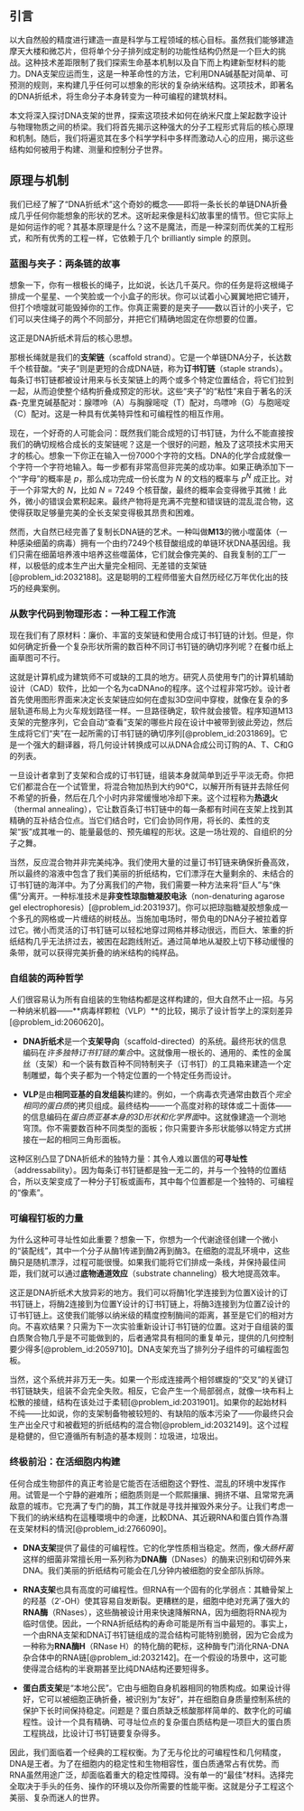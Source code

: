 ## 引言
以大自然般的精度进行建造一直是科学与工程领域的核心目标。虽然我们能够建造摩天大楼和微芯片，但将单个分子排列成定制的功能性结构仍然是一个巨大的挑战。这种技术差距限制了我们探索生命基本机制以及自下而上构建新型材料的能力。DNA支架应运而生，这是一种革命性的方法，它利用DNA碱基配对简单、可预测的规则，来构建几乎任何可以想象的形状的复杂纳米结构。这项技术，即著名的DNA折纸术，将生命分子本身转变为一种可编程的建筑材料。

本文将深入探讨DNA支架的世界，探索这项技术如何在纳米尺度上架起数字设计与物理物质之间的桥梁。我们将首先揭示这种强大的分子工程形式背后的核心原理和机制。随后，我们将遍览其在多个科学学科中多样而激动人心的应用，揭示这些结构如何被用于构建、测量和控制分子世界。

## 原理与机制

我们已经了解了“DNA折纸术”这个奇妙的概念——即将一条长长的单链DNA折叠成几乎任何你能想象的形状的艺术。这听起来像是科幻故事里的情节。但它实际上是如何运作的呢？其基本原理是什么？这不是魔法，而是一种深刻而优美的工程形式，和所有优秀的工程一样，它依赖于几个 brilliantly simple 的原则。

### 蓝图与夹子：两条链的故事

想象一下，你有一根极长的绳子，比如说，长达几千英尺。你的任务是将这根绳子排成一个星星、一个笑脸或一个小盒子的形状。你可以试着小心翼翼地把它铺开，但打个喷嚏就可能毁掉你的工作。你真正需要的是夹子——数以百计的小夹子，它们可以夹住绳子的两个不同部分，并把它们精确地固定在你想要的位置。

这正是DNA折纸术背后的核心思想。

那根长绳就是我们的**支架链**（scaffold strand）。它是一个单链DNA分子，长达数千个核苷酸。“夹子”则是更短的合成DNA链，称为**订书钉链**（staple strands）。每条订书钉链都被设计用来与长支架链上的两个或多个特定位置结合，将它们拉到一起，从而迫使整个结构折叠成预定的形状。这些“夹子”的“粘性”来自于著名的沃森-克里克碱基配对：腺嘌呤（A）与胸腺嘧啶（T）配对，鸟嘌呤（G）与胞嘧啶（C）配对。这是一种具有优美特异性和可编程性的相互作用。

现在，一个好奇的人可能会问：既然我们能合成短的订书钉链，为什么不能直接按我们的确切规格合成长的支架链呢？这是一个很好的问题，触及了这项技术实用天才的核心。想象一下你正在输入一份7000个字符的文档。DNA的化学合成就像一个字符一个字符地输入。每一步都有非常高但非完美的成功率。如果正确添加下一个“字母”的概率是 $p$，那么成功完成一份长度为 $N$ 的文档的概率与 $p^N$ 成正比。对于一个非常大的 $N$，比如 $N=7249$ 个核苷酸，最终的概率会变得微乎其微！此外，微小的错误会累积起来。最终产物将是充满不完整和错误链的混乱混合物，这使得获取足够量完美的全长支架变得极其昂贵和困难。

然而，大自然已经完善了复制长DNA链的艺术。一种叫做**M13**的微小噬菌体（一种感染细菌的病毒）拥有一个由约7249个核苷酸组成的单链环状DNA基因组。我们只需在细菌培养液中培养这些噬菌体，它们就会像完美的、自我复制的工厂一样，以极低的成本生产出大量完全相同、无差错的支架链[@problem_id:2032188]。这是聪明的工程师借鉴大自然历经亿万年优化出的技巧的经典案例。

### 从数字代码到物理形态：一种工程工作流

现在我们有了原材料：廉价、丰富的支架链和使用合成订书钉链的计划。但是，你如何确定折叠一个复杂形状所需的数百种不同订书钉链的确切序列呢？在餐巾纸上画草图可不行。

这就是计算机成为建筑师不可或缺的工具的地方。研究人员使用专门的计算机辅助设计（CAD）软件，比如一个名为caDNAno的程序。这个过程非常巧妙。设计者首先使用图形界面来决定长支架链应如何在虚拟3D空间中穿梭，就像在复杂的多层轨道布局上为火车规划路径一样。一旦路径确定，软件就会接管。程序知道M13支架的完整序列，它会自动“查看”支架的哪些片段在设计中被带到彼此旁边，然后生成将它们“夹”在一起所需的订书钉链的确切序列[@problem_id:2031869]。它是一个强大的翻译器，将几何设计转换成可以从DNA合成公司订购的A、T、C和G的列表。

一旦设计者拿到了支架和合成的订书钉链，组装本身就简单到近乎平淡无奇。你把它们都混合在一个试管里，将混合物加热到大约90°C，以解开所有链并去除任何不希望的折叠，然后在几个小时内非常缓慢地冷却下来。这个过程称为**热退火**（thermal annealing），它让数百条订书钉链中的每一条都有时间在支架上找到其精确的互补结合位点。当它们结合时，它们会协同作用，将长的、柔性的支架“扳”成其唯一的、能量最低的、预先编程的形状。这是一场壮观的、自组织的分子之舞。

当然，反应混合物并非完美纯净。我们使用大量的过量订书钉链来确保折叠高效，所以最终的溶液中包含了我们美丽的折纸结构，它们漂浮在大量剩余的、未结合的订书钉链的海洋中。为了分离我们的产物，我们需要一种方法来将“巨人”与“侏儒”分离开。一种标准技术是**非变性琼脂糖凝胶电泳**（non-denaturing agarose gel electrophoresis）[@problem_id:2031937]。你可以把琼脂糖凝胶想象成一个多孔的网格或一片缠结的树枝丛。当施加电场时，带负电的DNA分子被拉着穿过它。微小而灵活的订书钉链可以轻松地穿过网格并移动很远，而巨大、笨重的折纸结构几乎无法挤过去，被困在起跑线附近。通过简单地从凝胶上切下移动缓慢的条带，就可以获得完美折叠的纳米结构的纯样品。

### 自组装的两种哲学

人们很容易认为所有自组装的生物结构都是这样构建的，但大自然不止一招。与另一种纳米机器——**病毒样颗粒（VLP）**的比较，揭示了设计哲学上的深刻差异[@problem_id:2060620]。

*   **DNA折纸术**是一个**支架导向**（scaffold-directed）的系统。最终形状的信息编码在*许多独特订书钉链的集合*中。这就像用一根长的、通用的、柔性的金属丝（支架）和一个装有数百种不同特制夹子（订书钉）的工具箱来建造一个定制雕塑，每个夹子都为一个特定位置的一个特定任务而设计。

*   **VLP**是由**相同亚基的自发组装**构建的。例如，一个病毒衣壳通常由数百个*完全相同的蛋白质*的拷贝组成。最终结构——一个高度对称的球体或二十面体——的信息编码在*蛋白质亚基本身的3D形状和化学界面*中。这就像建造一个测地穹顶。你不需要数百种不同类型的面板；你只需要许多形状能够以特定方式拼接在一起的相同三角形面板。

这种区别凸显了DNA折纸术的独特力量：其令人难以置信的**可寻址性**（addressability）。因为每条订书钉链都是独一无二的，并与一个独特的位置结合，所以支架变成了一种分子钉板或画布，其中每个位置都是一个独特的、可编程的“像素”。

### 可编程钉板的力量

为什么这种可寻址性如此重要？想象一下，你想为一个代谢途径创建一个微小的“装配线”，其中一个分子从酶1传递到酶2再到酶3。在细胞的混乱环境中，这些酶只是随机漂浮，过程可能很慢。如果我们能将它们排成一条线，并保持最佳间距，我们就可以通过**底物通道效应**（substrate channeling）极大地提高效率。

这正是DNA折纸术大放异彩的地方。我们可以将酶1化学连接到为位置X设计的订书钉链上，将酶2连接到为位置Y设计的订书钉链上，将酶3连接到为位置Z设计的订书钉链上。这使我们能够以纳米级的精度控制酶间的距离，甚至是它们的相对方向。不喜欢结果？只需为下一次实验重新设计订书钉链的位置。这对于自组装的蛋白质聚合物几乎是不可能做到的，后者通常具有相同的重复单元，提供的几何控制要少得多[@problem_id:2059710]。DNA支架充当了排列分子组件的可编程面包板。

当然，这个系统并非万无一失。如果一个形成连接两个相邻螺旋的“交叉”的关键订书钉链缺失，组装不会完全失败。相反，它会产生一个局部弱点，就像一块布料上松散的接缝，结构在该处过于柔韧[@problem_id:2031901]。如果你的起始材料不纯——比如说，你的支架制备物被较短的、有缺陷的版本污染了——你最终只会生产出全尺寸和被截短的折纸结构的混合物[@problem_id:2032149]。这个过程是稳健的，但它遵循所有制造的基本规则：垃圾进，垃圾出。

### 终极前沿：在活细胞内构建

任何合成生物部件的真正考验是它能否在活细胞这个野性、混乱的环境中发挥作用。试管是一个宁静的避难所；细胞质则是一个熙熙攘攘、拥挤不堪、且常常充满敌意的城市。它充满了专门的酶，其工作就是寻找并摧毁外来分子。让我们考虑一下我们的纳米结构在這種環境中的命運，比較DNA、其近親RNA和蛋白質作為潛在支架材料的情況[@problem_id:2766090]。

*   **DNA支架**提供了最佳的可编程性。它的化学性质相当稳定。然而，像*大肠杆菌*这样的细菌非常擅长用一系列称为**DNA酶**（DNases）的酶来识别和切碎外来DNA。我们美丽的折纸结构可能会在几分钟内被细胞的安全部队拆除。

*   **RNA支架**也具有高度的可编程性。但RNA有一个固有的化学弱点：其糖骨架上的羟基（$2'$-OH）使其容易自发断裂。更糟糕的是，细胞中绝对充满了强大的**RNA酶**（RNases），这些酶被设计用来快速降解RNA，因为细胞将RNA视为临时信使。因此，一个RNA折纸结构的寿命可能是所有当中最短的。事实上，一个由RNA支架和DNA订书钉链组成的混合结构可能特别脆弱，因为它会成为一种称为**RNA酶H**（RNase H）的特化酶的靶标，这种酶专门消化RNA-DNA杂合体中的RNA链[@problem_id:2032142]。在一个假设的场景中，这可能使得混合结构的半衰期甚至比纯DNA结构还要短得多。

*   **蛋白质支架**是“本地公民”。它由与细胞自身机器相同的物质构成。如果设计得好，它可以被细胞正确折叠，被识别为“友好”，并在细胞自身质量控制系统的保护下长时间保持稳定。问题是？蛋白质缺乏核酸那样简单的、数字化的可编程性。设计一个具有精确、可寻址位点的复杂蛋白质结构是一项巨大的蛋白质工程挑战，比设计订书钉链要复杂得多。

因此，我们面临着一个经典的工程权衡。为了无与伦比的可编程性和几何精度，DNA是王者。为了在细胞内的稳定性和生物相容性，蛋白质通常占有优势。而RNA虽然用途广泛，却面临着重大的稳定性障碍。没有单一的“最佳”材料。选择完全取决于手头的任务、操作的环境以及你所需要的性能平衡。这就是分子工程这个美丽、复杂而迷人的世界。

